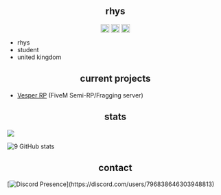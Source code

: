 <h2 align="center">rhys</h2>
<p align="center">
<a href="https://twitter.com/6rhys/" target="blank"><img align="center" src="https://cdn.jsdelivr.net/npm/simple-icons@3.0.1/icons/twitter.svg" alt="twitter" height="20" width="20" /></a>
  <a href="https://twitch.tv/Rlhys/" target="blank"><img align="center" src="https://cdn.jsdelivr.net/npm/simple-icons@3.0.1/icons/twitch.svg" alt="twitch" height="20" width="20" /></a>
<a href="https://youtube.com/@rhys6666/" target="blank"><img align="center" src="https://cdn.jsdelivr.net/npm/simple-icons@3.0.1/icons/youtube.svg" alt="youtube" height="20" width="20" /></a>
</p>

- rhys
- student
- united kingdom

<h2 align="center">current projects</h2>

- [Vesper RP](https://discord.gg/vesper) (FiveM Semi-RP/Fragging server)

<h2 align="center">stats</h2>

![](https://komarev.com/ghpvc/?username=splinted&color=blueviolet)

![9 GitHub stats](https://github-readme-stats.vercel.app/api?username=rlhys&theme=midnight-purple&show_icons=true)

<h2 align="center">contact</h2>

[![Discord Presence](https://lanyard-profile-readme.vercel.app/api/796838646303948813?theme=dark&bg=000000&animated=true&hideDiscrim=false&borderRadius=10px&idleMessage=Probably%20doing%20something%20else...)](https://discord.com/users/796838646303948813)
